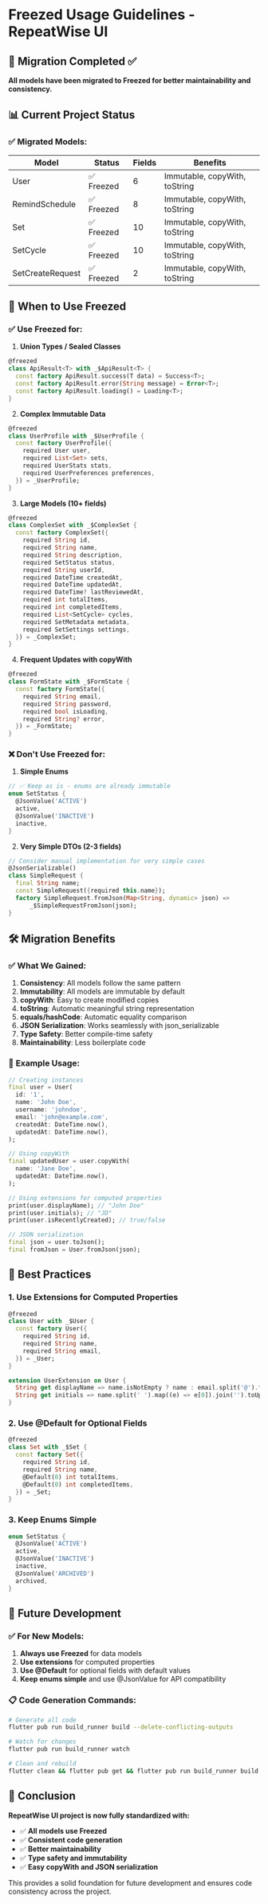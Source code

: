 # Freezed Usage Guidelines - RepeatWise UI

## 🎯 Migration Completed ✅

**All models have been migrated to Freezed for better maintainability and consistency.**

## 📊 Current Project Status

### ✅ **Migrated Models:**

| Model | Status | Fields | Benefits |
|-------|--------|--------|----------|
| User | ✅ Freezed | 6 | Immutable, copyWith, toString |
| RemindSchedule | ✅ Freezed | 8 | Immutable, copyWith, toString |
| Set | ✅ Freezed | 10 | Immutable, copyWith, toString |
| SetCycle | ✅ Freezed | 10 | Immutable, copyWith, toString |
| SetCreateRequest | ✅ Freezed | 2 | Immutable, copyWith, toString |

## 🎯 When to Use Freezed

### ✅ **Use Freezed for:**

1. **Union Types / Sealed Classes**
```dart
@freezed
class ApiResult<T> with _$ApiResult<T> {
  const factory ApiResult.success(T data) = Success<T>;
  const factory ApiResult.error(String message) = Error<T>;
  const factory ApiResult.loading() = Loading<T>;
}
```

2. **Complex Immutable Data**
```dart
@freezed
class UserProfile with _$UserProfile {
  const factory UserProfile({
    required User user,
    required List<Set> sets,
    required UserStats stats,
    required UserPreferences preferences,
  }) = _UserProfile;
}
```

3. **Large Models (10+ fields)**
```dart
@freezed
class ComplexSet with _$ComplexSet {
  const factory ComplexSet({
    required String id,
    required String name,
    required String description,
    required SetStatus status,
    required String userId,
    required DateTime createdAt,
    required DateTime updatedAt,
    required DateTime? lastReviewedAt,
    required int totalItems,
    required int completedItems,
    required List<SetCycle> cycles,
    required SetMetadata metadata,
    required SetSettings settings,
  }) = _ComplexSet;
}
```

4. **Frequent Updates with copyWith**
```dart
@freezed
class FormState with _$FormState {
  const factory FormState({
    required String email,
    required String password,
    required bool isLoading,
    required String? error,
  }) = _FormState;
}
```

### ❌ **Don't Use Freezed for:**

1. **Simple Enums**
```dart
// ✅ Keep as is - enums are already immutable
enum SetStatus {
  @JsonValue('ACTIVE')
  active,
  @JsonValue('INACTIVE')
  inactive,
}
```

2. **Very Simple DTOs (2-3 fields)**
```dart
// Consider manual implementation for very simple cases
@JsonSerializable()
class SimpleRequest {
  final String name;
  const SimpleRequest({required this.name});
  factory SimpleRequest.fromJson(Map<String, dynamic> json) => 
      _$SimpleRequestFromJson(json);
}
```

## 🛠️ Migration Benefits

### ✅ **What We Gained:**

1. **Consistency**: All models follow the same pattern
2. **Immutability**: All models are immutable by default
3. **copyWith**: Easy to create modified copies
4. **toString**: Automatic meaningful string representation
5. **equals/hashCode**: Automatic equality comparison
6. **JSON Serialization**: Works seamlessly with json_serializable
7. **Type Safety**: Better compile-time safety
8. **Maintainability**: Less boilerplate code

### 📝 **Example Usage:**

```dart
// Creating instances
final user = User(
  id: '1',
  name: 'John Doe',
  username: 'johndoe',
  email: 'john@example.com',
  createdAt: DateTime.now(),
  updatedAt: DateTime.now(),
);

// Using copyWith
final updatedUser = user.copyWith(
  name: 'Jane Doe',
  updatedAt: DateTime.now(),
);

// Using extensions for computed properties
print(user.displayName); // "John Doe"
print(user.initials); // "JD"
print(user.isRecentlyCreated); // true/false

// JSON serialization
final json = user.toJson();
final fromJson = User.fromJson(json);
```

## 📝 Best Practices

### 1. **Use Extensions for Computed Properties**
```dart
@freezed
class User with _$User {
  const factory User({
    required String id,
    required String name,
    required String email,
  }) = _User;
}

extension UserExtension on User {
  String get displayName => name.isNotEmpty ? name : email.split('@').first;
  String get initials => name.split(' ').map((e) => e[0]).join('').toUpperCase();
}
```

### 2. **Use @Default for Optional Fields**
```dart
@freezed
class Set with _$Set {
  const factory Set({
    required String id,
    required String name,
    @Default(0) int totalItems,
    @Default(0) int completedItems,
  }) = _Set;
}
```

### 3. **Keep Enums Simple**
```dart
enum SetStatus {
  @JsonValue('ACTIVE')
  active,
  @JsonValue('INACTIVE')
  inactive,
  @JsonValue('ARCHIVED')
  archived,
}
```

## 🚀 Future Development

### ✅ **For New Models:**

1. **Always use Freezed** for data models
2. **Use extensions** for computed properties
3. **Use @Default** for optional fields with default values
4. **Keep enums simple** and use @JsonValue for API compatibility

### 📋 **Code Generation Commands:**

```bash
# Generate all code
flutter pub run build_runner build --delete-conflicting-outputs

# Watch for changes
flutter pub run build_runner watch

# Clean and rebuild
flutter clean && flutter pub get && flutter pub run build_runner build
```

## 🎯 Conclusion

**RepeatWise UI project is now fully standardized with:**
- ✅ **All models use Freezed**
- ✅ **Consistent code generation**
- ✅ **Better maintainability**
- ✅ **Type safety and immutability**
- ✅ **Easy copyWith and JSON serialization**

This provides a solid foundation for future development and ensures code consistency across the project.
